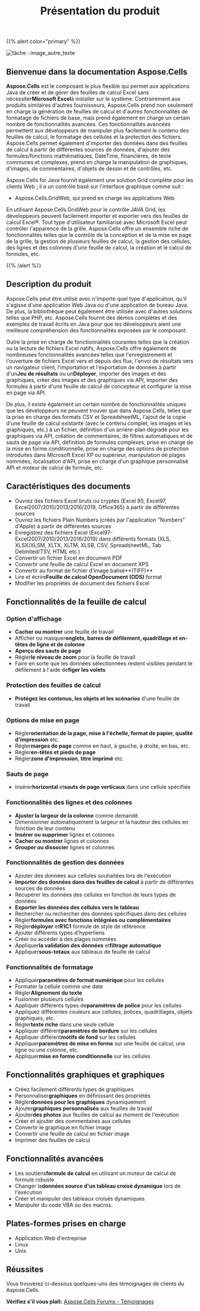 ﻿---
title: Présentation du produit
type: docs
weight: 5
url: /fr/java/product-overview/
---
{{% alert color="primary" %}} 

![tâche : image_autre_texte](product-overview_1.png)
## **Bienvenue dans la documentation Aspose.Cells**
**Aspose.Cells** est le composant le plus flexible qui permet aux applications Java de créer et de gérer des feuilles de calcul Excel sans nécessiter**Microsoft Excel**à installer sur le système. Contrairement aux produits similaires d'autres fournisseurs, Aspose.Cells prend non seulement en charge la génération de feuilles de calcul et d'autres fonctionnalités de formatage de fichiers de base, mais prend également en charge un certain nombre de fonctionnalités avancées. Ces fonctionnalités avancées permettent aux développeurs de manipuler plus facilement le contenu des feuilles de calcul, le formatage des cellules et la protection des fichiers. Aspose.Cells permet également d'importer des données dans des feuilles de calcul à partir de différentes sources de données, d'ajouter des formules/fonctions mathématiques, DateTime, financières, de texte communes et complexes, prend en charge la manipulation de graphiques, d'images, de commentaires, d'objets de dessin et de contrôles, etc.

Aspose.Cells for Java fournit également une solution Grid complète pour les clients Web ; il a un contrôle basé sur l'interface graphique comme suit :

- Aspose.Cells.GridWeb, qui prend en charge les applications Web

En utilisant Aspose.Cells.GridWeb pour le contrôle JAVA Grid, les développeurs peuvent facilement importer et exporter vers des feuilles de calcul Excel®. Tout type d'utilisateur familiarisé avec Microsoft Excel peut contrôler l'apparence de la grille. Aspose.Cells offre un ensemble riche de fonctionnalités telles que le contrôle de la conception et de la mise en page de la grille, la gestion de plusieurs feuilles de calcul, la gestion des cellules, des lignes et des colonnes d'une feuille de calcul, la création et le calcul de formules, etc.

{{% /alert %}} 
## **Description du produit**
Aspose.Cells peut être utilisé avec n'importe quel type d'application, qu'il s'agisse d'une application Web Java ou d'une application de bureau Java. De plus, la bibliothèque peut également être utilisée avec d'autres solutions telles que PHP, etc. Aspose.Cells fournit des démos complètes et des exemples de travail écrits en Java pour que les développeurs aient une meilleure compréhension des fonctionnalités exposées par le composant.

Outre la prise en charge de fonctionnalités courantes telles que la création ou la lecture de fichiers Excel natifs, Aspose.Cells offre également de nombreuses fonctionnalités avancées telles que l'enregistrement et l'ouverture de fichiers Excel vers et depuis des flux, l'envoi de résultats vers un navigateur client, l'importation et l'exportation de données à partir d'un**Jeu de résultats** ou un**Déployer**, importer des images et des graphiques, créer des images et des graphiques via API, importer des formules à partir d'une feuille de calcul de concepteur et configurer la mise en page via API.

De plus, il existe également un certain nombre de fonctionnalités uniques que les développeurs ne peuvent trouver que dans Aspose.Cells, telles que la prise en charge des formats CSV et SpreadsheetML, l'ajout de la copie d'une feuille de calcul existante (avec le contenu complet, les images et les graphiques, etc.) à un fichier, définition d'un arrière-plan dégradé pour les graphiques via API, création de commentaires, de filtres automatiques et de sauts de page via API, définition de formules complexes, prise en charge de la mise en forme conditionnelle, prise en charge des options de protection introduites dans Microsoft Excel XP ou supérieur, manipulation de plages nommées, localisation d'API, prise en charge d'un graphique personnalisé API et moteur de calcul de formule, etc.
## **Caractéristiques des documents**
- Ouvrez des fichiers Excel bruts ou cryptés (Excel 95, Excel97, Excel2007/2010/2013/2016/2019, Office365) à partir de différentes sources
- Ouvrez les fichiers Plain Numbers (créés par l'application "Numbers" d'Apple) à partir de différentes sources
- Enregistrez des fichiers Excel (Excel97- Excel2007/2010/2013/2016/2019) dans différents formats (XLS, XLSX/XLSM, XLTX, XLTM, XLSB, CSV, SpreadsheetML, Tab Delimited/TSV, HTML etc.)
- Convertir un fichier Excel en document PDF
- Convertir une feuille de calcul Excel en document XPS
-  Convertir au format de fichier d'image balisé**(TIFF)**
-  Lire et écrire**Feuille de calcul OpenDocument (ODS)** format
- Modifier les propriétés de document des fichiers Excel
## **Fonctionnalités de la feuille de calcul**
### **Option d'affichage**
- **Cacher ou montrer** une feuille de travail
-  Afficher ou masquer**onglets, barres de défilement, quadrillage et en-têtes de ligne et de colonne**
- **Aperçu des sauts de page**
-  Régler**le niveau de zoom** pour la feuille de travail
-  Faire en sorte que les données sélectionnées restent visibles pendant le défilement à l'aide de**figer les volets**
### **Protection des feuilles de calcul**
- **Protégez les contenus, les objets et les scénarios** d'une feuille de travail
### **Options de mise en page**
-  Régler**orientation de la page, mise à l'échelle, format de papier, qualité d'impression** etc.
-  Régler**marges de page** comme en haut, à gauche, à droite, en bas, etc.
-  Régler**en-têtes et pieds de page**
-  Régler**zone d'impression**, **titre imprimé** etc.
### **Sauts de page**
-  Insérer**horizontal** et**sauts de page verticaux** dans une cellule spécifiée
### **Fonctionnalités des lignes et des colonnes**
- **Ajuster la largeur de la colonne** comme demandé
- Dimensionner automatiquement la largeur et la hauteur des cellules en fonction de leur contenu
- **Insérer ou supprimer** lignes et colonnes
- **Cacher ou montrer** lignes et colonnes
- **Grouper ou dissocier** lignes et colonnes
### **Fonctionnalités de gestion des données**
- Ajouter des données aux cellules souhaitées lors de l'exécution
- **Importer des données dans des feuilles de calcul** à partir de différentes sources de données
- Récupérer les données des cellules en fonction de leurs types de données
- **Exporter les données des cellules vers le tableau**
- Rechercher ou rechercher des données spécifiques dans des cellules
-  Régler**formules avec fonctions intégrées ou complémentaires**
-  Régler**déployer** et**R1C1** formule de style de référence
- Ajouter différents types d'hyperliens
- Créer ou accéder à des plages nommées
-  Appliquer**la validation des données** et**filtrage automatique**
-  Appliquer**sous-totaux** aux tableaux de feuille de calcul
### **Fonctionnalités de formatage**
-  Appliquer**paramètres de format numérique** pour les cellules
- Formater la cellule comme une date
-  Régler**Alignement du texte**
- Fusionner plusieurs cellules
- Appliquer différents types de**paramètres de police** pour les cellules
- Appliquez différentes couleurs aux cellules, polices, quadrillages, objets graphiques, etc.
-  Régler**texte riche** dans une seule cellule
-  Appliquer différent**paramètres de bordure** sur les cellules
-  Appliquer différent**motifs de fond** sur les cellules
-  Appliquer**paramètres de mise en forme** sur une feuille de calcul, une ligne ou une colonne, etc.
-  Appliquer**mise en forme conditionnelle** sur les cellules
## **Fonctionnalités graphiques et graphiques**
- Créez facilement différents types de graphiques
-  Personnaliser**graphiques** en définissant des propriétés
-  Régler**données pour les graphiques** dynamiquement
-  Ajouter**graphiques personnalisés** aux feuilles de travail
-  Ajouter**des photos** aux feuilles de calcul au moment de l'exécution
- Créer et ajouter des commentaires aux cellules
- Convertir le graphique en fichier image
- Convertir une feuille de calcul en fichier image
- Imprimer des feuilles de calcul
## **Fonctionnalités avancées**
-  Les soutiens**formule de calcul** en utilisant un moteur de calcul de formule robuste
-  Changer la**données source d'un tableau croisé dynamique** lors de l'exécution
- Créer et manipuler des tableaux croisés dynamiques
- Manipuler du code VBA ou des macros.
## **Plates-formes prises en charge**
- Application Web d'entreprise
- Linux
- Unix
## **Réussites**
Vous trouverez ci-dessous quelques-uns des témoignages de clients du Aspose.Cells.

**Vérifiez s'il vous plaît:** 
[Aspose.Cells Forums - Témoignages](https://downloads.aspose.com/corporate/success-stories/aspose.cells/)
